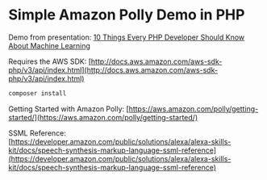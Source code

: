 # Simple Amazon Polly Demo in PHP


Demo from presentation: [10 Things Every PHP Developer Should Know About Machine Learning](https://drive.google.com/open?id=1a0zjHTTU0vShNmUdbNn8PSFXhBnIpYWs6GK_f8kXgTg)


Requires the AWS SDK: [http://docs.aws.amazon.com/aws-sdk-php/v3/api/index.html](http://docs.aws.amazon.com/aws-sdk-php/v3/api/index.html)
```sh
composer install
```

Getting Started with Amazon Polly: [https://aws.amazon.com/polly/getting-started/](https://aws.amazon.com/polly/getting-started/)


SSML Reference: [https://developer.amazon.com/public/solutions/alexa/alexa-skills-kit/docs/speech-synthesis-markup-language-ssml-reference](https://developer.amazon.com/public/solutions/alexa/alexa-skills-kit/docs/speech-synthesis-markup-language-ssml-reference)
